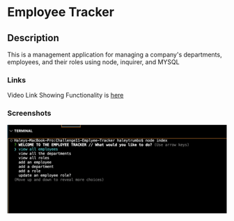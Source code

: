 # Employee Tracker

## Description

This is a management application for managing a company's departments, employees, and their roles using node, inquirer, and MYSQL

### Links

Video Link Showing Functionality is [here](file:///Users/haleytrumbo/Downloads/Untitled_%20Dec%2015,%202022%203_17%20PM.webm)

### Screenshots

![Screenshot working application](./assets/Screen%20Shot%202022-12-15%20at%202.59.02%20PM.png)
